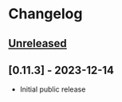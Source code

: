 # Changelog

## [Unreleased]

## [0.11.3] - 2023-12-14

- Initial public release

[Unreleased]: https://github.com/Stranger6667/css-inline/compare/c-v0.11.3...HEAD
